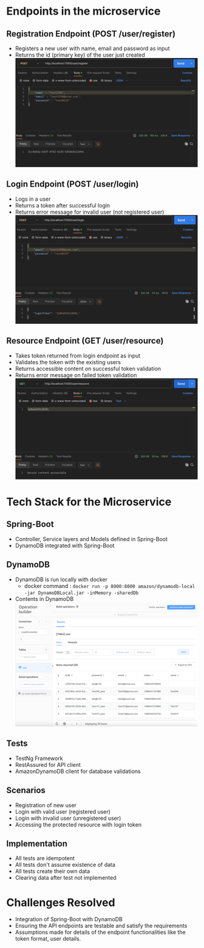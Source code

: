 # Endpoints in the microservice
## Registration Endpoint (POST /user/register)
* Registers a new user with name, email and password as input
* Returns the id (primary key) of the user just created
![User Registration API](images/UserRegister.png "Registration API")

## Login Endpoint (POST /user/login)
* Logs in a user
* Returns a token after successful login
* Returns error message for invalid user (not registered user)
![User Login API](images/UserLogin.png "User Login API")

## Resource Endpoint (GET /user/resource)
* Takes token returned from login endpoint as input
* Validates the token with the existing users
* Returns accessible content on successful token validation
* Returns error message on failed token validation
![Get Protected Content API](images/UserContent.png "Get protected content")

# Tech Stack for the Microservice

## Spring-Boot
* Controller, Service layers and Models defined in Spring-Boot
* DynamoDB integrated with Spring-Boot

## DynamoDB  
* DynamoDB is run locally with docker
    * docker command : ```docker run -p 8000:8000 amazon/dynamodb-local -jar DynamoDBLocal.jar -inMemory -sharedDb```
* Contents in DynamoDB
![Content in DynamoDB through API endpoints](images/UserDynamoDBContent.png "DynamoDB Content")

## Tests
* TestNg Framework
* RestAssured for API client
* AmazonDynamoDB client for database validations

## Scenarios
* Registration of new user
* Login with valid user (registered user)
* Login with invalid user (unregistered user)
* Accessing the protected resource with login token

## Implementation
* All tests are idempotent
* All tests don't assume existence of data
* All tests create their own data
* Clearing data after test not implemented

# Challenges Resolved
* Integration of Spring-Boot with DynamoDB
* Ensuring the API endpoints are testable and satisfy the requirements
* Assumptions made for details of the endpoint functionalities like the token format, user details.
